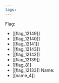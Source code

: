 ```yaml
---
tags:
---
```

Flag:
- [[flag_12149]]
- [[flag_12140]]
- [[flag_12141]]
- [[flag_12143]]
- [[flag_12142]]
- [[flag_12139]]
- [[flag_8]]
- [[flag_12133]]
Name:
- [[name_4]]
